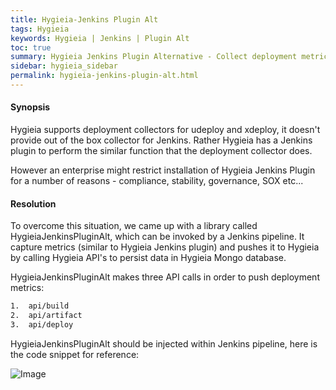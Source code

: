 ```yaml
---
title: Hygieia-Jenkins Plugin Alt
tags: Hygieia
keywords: Hygieia | Jenkins | Plugin Alt
toc: true
summary: Hygieia Jenkins Plugin Alternative - Collect deployment metrics
sidebar: hygieia_sidebar
permalink: hygieia-jenkins-plugin-alt.html
---
```


#### Synopsis

Hygieia supports deployment collectors for udeploy and xdeploy, it
doesn't provide out of the box collector for Jenkins. Rather Hygieia has
a Jenkins plugin to perform the similar function that the deployment
collector does.

However an enterprise might restrict installation of Hygieia Jenkins
Plugin for a number of reasons - compliance, stability, governance, SOX
etc\...

#### Resolution

To overcome this situation, we came up with a library called
HygieiaJenkinsPluginAlt, which can be invoked by a Jenkins pipeline. It
capture metrics (similar to Hygieia Jenkins plugin) and pushes it to
Hygieia by calling Hygieia API\'s to persist data in Hygieia Mongo
database.

HygieiaJenkinsPluginAlt makes three API calls in order to push
deployment metrics:

```bash
1.  api/build
2.  api/artifact
3.  api/deploy
```
HygieiaJenkinsPluginAlt should be injected within Jenkins pipeline, here
is the code snippet for reference:

![Image](https://hygieia.github.io/hygieia/media/images/hygieia-jenkins-plugin-alt.png)